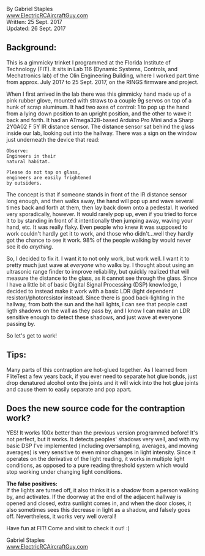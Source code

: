 
By Gabriel Staples  
www.ElectricRCAircraftGuy.com  
Written: 25 Sept. 2017  
Updated: 26 Sept. 2017 

## Background:  

This is a gimmicky trinket I programmed at the Florida Institute of Technology (FIT). It sits in Lab 116 (Dynamic Systems, Controls, and Mechatronics lab) of the Olin Engineering Building, where I worked part time from approx. July 2017 to 25 Sept. 2017, on the RINGS firmware and project. 

When I first arrived in the lab there was this gimmicky hand made up of a pink rubber glove, mounted with straws to a couple 9g servos on top of a hunk of scrap aluminum. It had two axes of control: 1 to pop up the hand from a lying down position to an upright position, and the other to wave it back and forth. It had an ATmega328-based Arduino Pro Mini and a Sharp 2Y0A02 F 5Y IR distance sensor. The distance sensor sat behind the glass inside our lab, looking out into the hallway. There was a sign on the window just underneath the device that read:  

```
Observe:  
Engineers in their 
natural habitat. 

Please do not tap on glass, 
engineers are easily frightened
by outsiders.
```

The concept is that if someone stands in front of the IR distance sensor long enough, and then walks away, the hand will pop up and wave several times back and forth at them, then lay back down onto a pedestal. It worked very sporadically, however. It would rarely pop up, even if you tried to force it to by standing in front of it intentionally then jumping away, waving your hand, etc. It was really flaky. Even people who knew it was supposed to work couldn't hardly get it to work, and those who didn't...well they hardly got the chance to see it work. 98% of the people walking by would never see it do *anything.*

So, I decided to fix it. I want it to not only work, but work well. I want it to pretty much just wave at *everyone* who walks by. I thought about using an ultrasonic range finder to improve reliability, but quickly realized that will measure the distance to the glass, as it cannot see through the glass. Since I have a little bit of basic Digital Signal Processing (DSP) knowledge, I decided to instead make it work with a basic LDR (light dependent resistor)/photoresistor instead. Since there is good back-lighting in the hallway, from both the sun and the hall lights, I can see that people cast ligth shadows on the wall as they pass by, and I know I can make an LDR sensitive enough to detect these shadows, and just wave at everyone passing by. 

So let's get to work!  

## Tips:  

Many parts of this contraption are hot-glued together. As I learned from FliteTest a few years back, if you ever need to separate hot glue bonds, just drop denatured alcohol onto the joints and it will wick into the hot glue joints and cause them to easily separate and pop apart.  

## Does the new source code for the contraption work?  

YES! It works 100x better than the previous version programmed before! It's not perfect, but it works. It detects peoples' shadows very well, and with my basic DSP I've implemented (including oversampling, averages, and moving averages) is very sensitive to even minor changes in light intensity. Since it operates on the derivative of the light reading, it works in multiple light conditions, as opposed to a pure reading threshold system which would stop working under changing light conditions.  

**The false positives:**  
If the lights are turned off, it also thinks it is a shadow from a person walking by, and activates. 
If the doorway at the end of the adjacent hallway is opened and closed, extra sunlight comes in, and when the door closes, it also sometimes sees this decrease in light as a shadow, and falsely goes off. Nevertheless, it works very well overall!  

Have fun at FIT! Come and visit to check it out! :)  

Gabriel Staples  
www.ElectricRCAircraftGuy.com  


